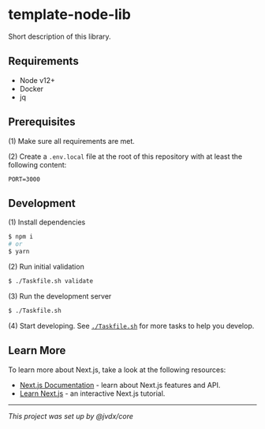# template-node-lib

Short description of this library.

## Requirements

  - Node v12+
  - Docker
  - jq

## Prerequisites

(1) Make sure all requirements are met.

(2) Create a `.env.local` file at the root of this repository with at least
    the following content:

```text
PORT=3000
```

## Development

(1) Install dependencies

```bash
$ npm i
# or
$ yarn
```

(2) Run initial validation

```bash
$ ./Taskfile.sh validate
```

(3) Run the development server

```bash
$ ./Taskfile.sh
```

(4) Start developing. See [`./Taskfile.sh`](./Taskfile.sh) for more tasks to
    help you develop.

## Learn More

To learn more about Next.js, take a look at the following resources:

- [Next.js Documentation](https://nextjs.org/docs) - learn about Next.js
  features and API.
- [Learn Next.js](https://nextjs.org/learn) - an interactive Next.js tutorial.

---

_This project was set up by @jvdx/core_
